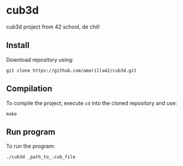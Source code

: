 # cub3d

cub3d project from 42 school, de chill

## Install

Download repository using:
```
git clone https://github.com/amorilla42/cub3d.git
```

## Compilation

To compile the project, execute ```cd``` into the cloned repository and use:

```
make
```

## Run program

 To run the program:

```
./cub3d _path_to_.cub_file
```
